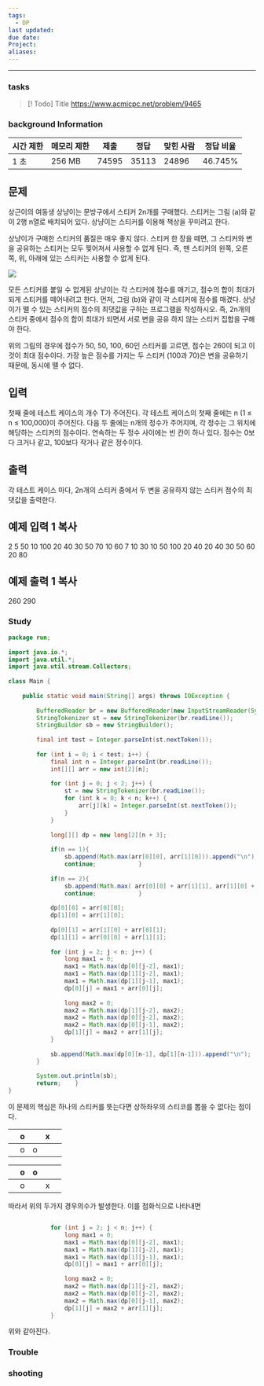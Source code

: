 ```yaml
---
tags:
  - DP
last updated: 
due date: 
Project: 
aliases:
---
```

--- 
### tasks

> [! Todo] Title
> https://www.acmicpc.net/problem/9465

### background Information

|시간 제한|메모리 제한|제출|정답|맞힌 사람|정답 비율|
|---|---|---|---|---|---|
|1 초|256 MB|74595|35113|24896|46.745%|

## 문제

상근이의 여동생 상냥이는 문방구에서 스티커 2n개를 구매했다. 스티커는 그림 (a)와 같이 2행 n열로 배치되어 있다. 상냥이는 스티커를 이용해 책상을 꾸미려고 한다.

상냥이가 구매한 스티커의 품질은 매우 좋지 않다. 스티커 한 장을 떼면, 그 스티커와 변을 공유하는 스티커는 모두 찢어져서 사용할 수 없게 된다. 즉, 뗀 스티커의 왼쪽, 오른쪽, 위, 아래에 있는 스티커는 사용할 수 없게 된다.

![](https://www.acmicpc.net/upload/images/sticker.png)

모든 스티커를 붙일 수 없게된 상냥이는 각 스티커에 점수를 매기고, 점수의 합이 최대가 되게 스티커를 떼어내려고 한다. 먼저, 그림 (b)와 같이 각 스티커에 점수를 매겼다. 상냥이가 뗄 수 있는 스티커의 점수의 최댓값을 구하는 프로그램을 작성하시오. 즉, 2n개의 스티커 중에서 점수의 합이 최대가 되면서 서로 변을 공유 하지 않는 스티커 집합을 구해야 한다.

위의 그림의 경우에 점수가 50, 50, 100, 60인 스티커를 고르면, 점수는 260이 되고 이 것이 최대 점수이다. 가장 높은 점수를 가지는 두 스티커 (100과 70)은 변을 공유하기 때문에, 동시에 뗄 수 없다.

## 입력

첫째 줄에 테스트 케이스의 개수 T가 주어진다. 각 테스트 케이스의 첫째 줄에는 n (1 ≤ n ≤ 100,000)이 주어진다. 다음 두 줄에는 n개의 정수가 주어지며, 각 정수는 그 위치에 해당하는 스티커의 점수이다. 연속하는 두 정수 사이에는 빈 칸이 하나 있다. 점수는 0보다 크거나 같고, 100보다 작거나 같은 정수이다. 

## 출력

각 테스트 케이스 마다, 2n개의 스티커 중에서 두 변을 공유하지 않는 스티커 점수의 최댓값을 출력한다.

## 예제 입력 1 복사

2
5
50 10 100 20 40
30 50 70 10 60
7
10 30 10 50 100 20 40
20 40 30 50 60 20 80

## 예제 출력 1 복사

260
290

### Study

```java
package run;  
  
import java.io.*;  
import java.util.*;  
import java.util.stream.Collectors;  
  
class Main {  
  
    public static void main(String[] args) throws IOException {  
  
        BufferedReader br = new BufferedReader(new InputStreamReader(System.in));  
        StringTokenizer st = new StringTokenizer(br.readLine());  
        StringBuilder sb = new StringBuilder();  
  
        final int test = Integer.parseInt(st.nextToken());  
  
        for (int i = 0; i < test; i++) {  
            final int n = Integer.parseInt(br.readLine());  
            int[][] arr = new int[2][n];  
  
            for (int j = 0; j < 2; j++) {  
                st = new StringTokenizer(br.readLine());  
                for (int k = 0; k < n; k++) {  
                    arr[j][k] = Integer.parseInt(st.nextToken());  
                }  
            }  
  
            long[][] dp = new long[2][n + 3];  
  
            if(n == 1){  
                sb.append(Math.max(arr[0][0], arr[1][0])).append("\n");  
                continue;            }  
  
            if(n == 2){  
                sb.append(Math.max( arr[0][0] + arr[1][1], arr[1][0] + arr[0][1])).append("\n");  
                continue;            }  
  
            dp[0][0] = arr[0][0];  
            dp[1][0] = arr[1][0];  
  
            dp[0][1] = arr[1][0] + arr[0][1];  
            dp[1][1] = arr[0][0] + arr[1][1];  
  
            for (int j = 2; j < n; j++) {  
                long max1 = 0;  
                max1 = Math.max(dp[0][j-2], max1);  
                max1 = Math.max(dp[1][j-2], max1);  
                max1 = Math.max(dp[1][j-1], max1);  
                dp[0][j] = max1 + arr[0][j];  
  
                long max2 = 0;  
                max2 = Math.max(dp[1][j-2], max2);  
                max2 = Math.max(dp[0][j-2], max2);  
                max2 = Math.max(dp[0][j-1], max2);  
                dp[1][j] = max2 + arr[1][j];  
            }  
  
            sb.append(Math.max(dp[0][n-1], dp[1][n-1])).append("\n");  
        }  
  
        System.out.println(sb);  
        return;    }  
}
```


이 문제의 핵심은 하나의 스티커를 뜻는다면 상하좌우의 스티코를 뽑을 수 없다는 점이다.

|     | o   |     | x   |     |
| --- | --- | --- | --- | --- |
|     | o   | o   |     |     |


|     | o   | o   |     |     |
| --- | --- | --- | --- | --- |
|     | o   |     | x   |     |
따라서 위의 두가지 경우의수가 발생한다. 이를 점화식으로 나타내면 
```java

            for (int j = 2; j < n; j++) {  
                long max1 = 0;  
                max1 = Math.max(dp[0][j-2], max1);  
                max1 = Math.max(dp[1][j-2], max1);  
                max1 = Math.max(dp[1][j-1], max1);  
                dp[0][j] = max1 + arr[0][j];  
  
                long max2 = 0;  
                max2 = Math.max(dp[1][j-2], max2);  
                max2 = Math.max(dp[0][j-2], max2);  
                max2 = Math.max(dp[0][j-1], max2);  
                dp[1][j] = max2 + arr[1][j];  
            }  
```

위와 같아진다.


### Trouble





### shooting
